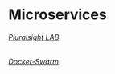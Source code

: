 # Microservices

###### [Pluralsight LAB](Pluralsight-Microservices-Lab.txt)

###### [Docker-Swarm](Docker-Swarm.txt)
